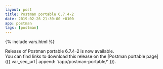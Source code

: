 ```yaml
---
layout: post
title: Postman portable 6.7.4-2
date: 2019-02-26 21:30:00 +0100
app: postman
tags: [postman]
---
```

{% include vars.html %}

Release of Postman portable 6.7.4-2 is now available.<br />
You can find links to download this release on the [Postman portable page]({{ var_seo_url | append: '/app/postman-portable/' }}).